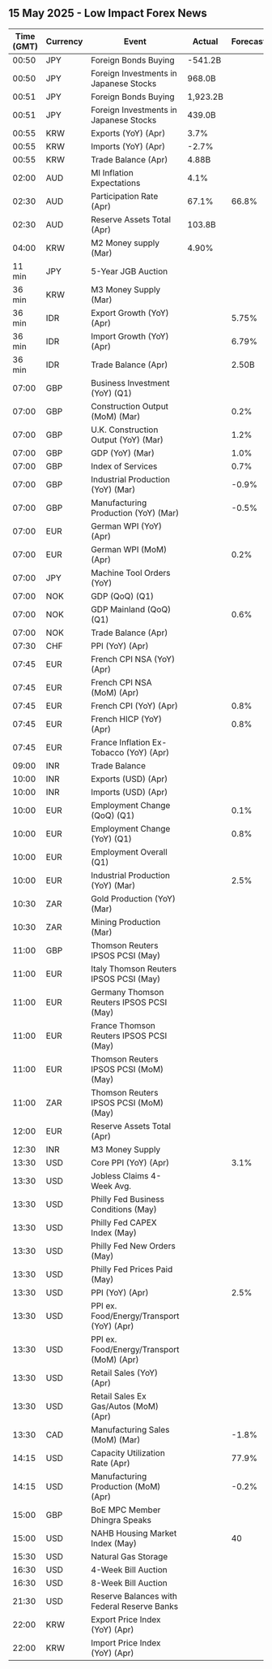 ## 15 May 2025 - Low Impact Forex News

| Time (GMT) | Currency | Event | Actual | Forecast | Previous |
|------|----------|-------|--------|----------|----------|
| 00:50 | JPY | Foreign Bonds Buying | -541.2B |  | 435.2B |
| 00:50 | JPY | Foreign Investments in Japanese Stocks | 968.0B |  | 280.8B |
| 00:51 | JPY | Foreign Bonds Buying | 1,923.2B |  | -541.2B |
| 00:51 | JPY | Foreign Investments in Japanese Stocks | 439.0B |  | 968.0B |
| 00:55 | KRW | Exports (YoY) (Apr) | 3.7% |  | 3.0% |
| 00:55 | KRW | Imports (YoY) (Apr) | -2.7% |  | 2.3% |
| 00:55 | KRW | Trade Balance (Apr) | 4.88B |  | 4.92B |
| 02:00 | AUD | MI Inflation Expectations | 4.1% |  | 4.2% |
| 02:30 | AUD | Participation Rate (Apr) | 67.1% | 66.8% | 66.8% |
| 02:30 | AUD | Reserve Assets Total (Apr) | 103.8B |  | 104.5B |
| 04:00 | KRW | M2 Money supply (Mar) | 4.90% |  | 5.60% |
| 11 min | JPY | 5-Year JGB Auction |  |  | 0.938% |
| 36 min | KRW | M3 Money Supply (Mar) |  |  | 5,731.5B |
| 36 min | IDR | Export Growth (YoY) (Apr) |  | 5.75% | 3.16% |
| 36 min | IDR | Import Growth (YoY) (Apr) |  | 6.79% | 5.34% |
| 36 min | IDR | Trade Balance (Apr) |  | 2.50B | 4.33B |
| 07:00 | GBP | Business Investment (YoY) (Q1) |  |  | 1.8% |
| 07:00 | GBP | Construction Output (MoM) (Mar) |  | 0.2% | 0.4% |
| 07:00 | GBP | U.K. Construction Output (YoY) (Mar) |  | 1.2% | 1.6% |
| 07:00 | GBP | GDP (YoY) (Mar) |  | 1.0% | 1.4% |
| 07:00 | GBP | Index of Services |  | 0.7% | 0.6% |
| 07:00 | GBP | Industrial Production (YoY) (Mar) |  | -0.9% | 0.1% |
| 07:00 | GBP | Manufacturing Production (YoY) (Mar) |  | -0.5% | 0.3% |
| 07:00 | EUR | German WPI (YoY) (Apr) |  |  | 1.3% |
| 07:00 | EUR | German WPI (MoM) (Apr) |  | 0.2% | -0.2% |
| 07:00 | JPY | Machine Tool Orders (YoY) |  |  | 11.4% |
| 07:00 | NOK | GDP (QoQ) (Q1) |  |  | -0.6% |
| 07:00 | NOK | GDP Mainland (QoQ) (Q1) |  | 0.6% | -0.4% |
| 07:00 | NOK | Trade Balance (Apr) |  |  | 60.2B |
| 07:30 | CHF | PPI (YoY) (Apr) |  |  | -0.1% |
| 07:45 | EUR | French CPI NSA (YoY) (Apr) |  |  | 0.80% |
| 07:45 | EUR | French CPI NSA (MoM) (Apr) |  |  | 0.50% |
| 07:45 | EUR | French CPI (YoY) (Apr) |  | 0.8% | 0.8% |
| 07:45 | EUR | French HICP (YoY) (Apr) |  | 0.8% | 0.9% |
| 07:45 | EUR | France Inflation Ex-Tobacco (YoY) (Apr) |  |  | 0.70% |
| 09:00 | INR | Trade Balance |  |  | -21.54B |
| 10:00 | INR | Exports (USD) (Apr) |  |  | 41.97B |
| 10:00 | INR | Imports (USD) (Apr) |  |  | 63.51B |
| 10:00 | EUR | Employment Change (QoQ) (Q1) |  | 0.1% | 0.1% |
| 10:00 | EUR | Employment Change (YoY) (Q1) |  | 0.8% | 0.7% |
| 10:00 | EUR | Employment Overall (Q1) |  |  | 169,435.3K |
| 10:00 | EUR | Industrial Production (YoY) (Mar) |  | 2.5% | 1.2% |
| 10:30 | ZAR | Gold Production (YoY) (Mar) |  |  | -7.6% |
| 10:30 | ZAR | Mining Production (Mar) |  |  | -9.6% |
| 11:00 | GBP | Thomson Reuters IPSOS PCSI (May) |  |  | 49.0 |
| 11:00 | EUR | Italy Thomson Reuters IPSOS PCSI (May) |  |  | 46.01 |
| 11:00 | EUR | Germany Thomson Reuters IPSOS PCSI (May) |  |  | 44.95 |
| 11:00 | EUR | France Thomson Reuters IPSOS PCSI (May) |  |  | 42.33 |
| 11:00 | EUR | Thomson Reuters IPSOS PCSI (MoM) (May) |  |  | 48.90 |
| 11:00 | ZAR | Thomson Reuters IPSOS PCSI (MoM) (May) |  |  | 43.43 |
| 12:00 | EUR | Reserve Assets Total (Apr) |  |  | 1,510.27B |
| 12:30 | INR | M3 Money Supply |  |  | 9.6% |
| 13:30 | USD | Core PPI (YoY) (Apr) |  | 3.1% | 3.3% |
| 13:30 | USD | Jobless Claims 4-Week Avg. |  |  | 227.00K |
| 13:30 | USD | Philly Fed Business Conditions (May) |  |  | 6.9 |
| 13:30 | USD | Philly Fed CAPEX Index (May) |  |  | 2.00 |
| 13:30 | USD | Philly Fed New Orders (May) |  |  | -34.2 |
| 13:30 | USD | Philly Fed Prices Paid (May) |  |  | 51.00 |
| 13:30 | USD | PPI (YoY) (Apr) |  | 2.5% | 2.7% |
| 13:30 | USD | PPI ex. Food/Energy/Transport (YoY) (Apr) |  |  | 3.4% |
| 13:30 | USD | PPI ex. Food/Energy/Transport (MoM) (Apr) |  |  | 0.1% |
| 13:30 | USD | Retail Sales (YoY) (Apr) |  |  | 4.60% |
| 13:30 | USD | Retail Sales Ex Gas/Autos (MoM) (Apr) |  |  | 0.8% |
| 13:30 | CAD | Manufacturing Sales (MoM) (Mar) |  | -1.8% | 0.2% |
| 14:15 | USD | Capacity Utilization Rate (Apr) |  | 77.9% | 77.8% |
| 14:15 | USD | Manufacturing Production (MoM) (Apr) |  | -0.2% | 0.3% |
| 15:00 | GBP | BoE MPC Member Dhingra Speaks |  |  |  |
| 15:00 | USD | NAHB Housing Market Index (May) |  | 40 | 40 |
| 15:30 | USD | Natural Gas Storage |  |  | 104B |
| 16:30 | USD | 4-Week Bill Auction |  |  | 4.225% |
| 16:30 | USD | 8-Week Bill Auction |  |  | 4.225% |
| 21:30 | USD | Reserve Balances with Federal Reserve Banks |  |  | 3.201T |
| 22:00 | KRW | Export Price Index (YoY) (Apr) |  |  | 6.3% |
| 22:00 | KRW | Import Price Index (YoY) (Apr) |  |  | 3.4% |
